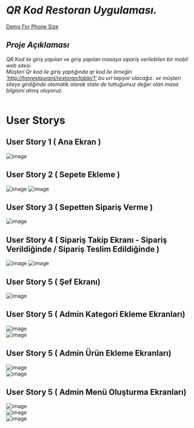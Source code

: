 # *QR Kod Restoran Uygulaması.*
[Demo For Phone Size](https://hmburger.onrender.com/)
## *Proje Açıklaması*
 *QR Kod ile giriş yapılan ve giriş yapılan masaya sipariş verilebilen bir mobil web sitesi.*<br/>
 *Müşteri Qr kod ile giriş yaptığında qr kod ile örneğin ['http://hmrestaurant/restoran/table/1'](https://hmburger.onrender.com/) bu url taşıyor olacağız.
 ve müşteri siteye girdiğinde otomatik olarak state de tuttuğumuz değer olan masa bilgisini almış oluyoruz.*<br/><br/>
# User Storys
## User Story 1 ( Ana Ekran )
![image](https://user-images.githubusercontent.com/52455771/211342633-24294bb2-1e09-4488-b329-16c4bb77c3ca.png)<br/>
## User Story 2 ( Sepete Ekleme )
![image](https://user-images.githubusercontent.com/52455771/211342856-ab5d7556-9440-49b5-8316-15735d099742.png)
![image](https://user-images.githubusercontent.com/52455771/211342864-bc104de2-4615-4de0-b30f-b1fca3470590.png)<br/>
## User Story 3 ( Sepetten Sipariş Verme )
![image](https://user-images.githubusercontent.com/52455771/211343100-90b474f2-cf89-4fb5-8267-339e865e0516.png)<br/>
## User Story 4 ( Sipariş Takip Ekranı - Sipariş Verildiğinde / Sipariş Teslim Edildiğinde )
![image](https://user-images.githubusercontent.com/52455771/211343304-c1f01686-77f6-4958-905c-57f03fdc685e.png)
![image](https://user-images.githubusercontent.com/52455771/211343670-c7e6bd93-9753-447e-bebf-9273434cae6c.png)<br/>
## User Story 5 ( Şef Ekranı)
![image](https://user-images.githubusercontent.com/52455771/211343976-90849456-372e-4526-b573-29ee57236329.png)<br/>
## User Story 5 ( Admin Kategori Ekleme Ekranları)
![image](https://user-images.githubusercontent.com/52455771/211344232-649af946-b93c-41c1-8c61-7ad8ae818590.png)<br/>
![image](https://user-images.githubusercontent.com/52455771/211344239-bed11f3c-a24a-4a59-91f0-dbbe6d3b44f6.png)<br/>
## User Story 5 ( Admin Ürün Ekleme Ekranları)
![image](https://user-images.githubusercontent.com/52455771/211344320-c116ed0f-dafd-4832-8aef-f4e9c751ef4f.png)<br/>
![image](https://user-images.githubusercontent.com/52455771/211344345-db5db13d-e5ca-49c6-b8a1-f89cf9546500.png)<br/>
## User Story 5 ( Admin Menü Oluşturma Ekranları)
![image](https://user-images.githubusercontent.com/52455771/211344502-aaaf22bb-9dd6-40f2-9212-0a1851420ed9.png)<br/>
![image](https://user-images.githubusercontent.com/52455771/211344517-d09962f5-7dff-403d-9538-6f3cf51687fe.png)<br/>
![image](https://user-images.githubusercontent.com/52455771/211344532-a45aa8eb-b031-44d2-a8f6-0214b23840b4.png)<br/>
